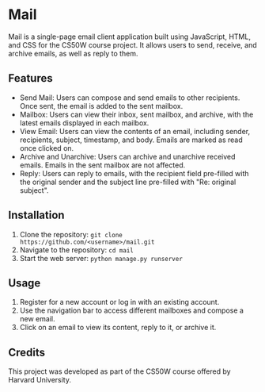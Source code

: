# Mail

Mail is a single-page email client application built using JavaScript, HTML, and CSS for the CS50W course project. It allows users to send, receive, and archive emails, as well as reply to them.

## Features

- Send Mail: Users can compose and send emails to other recipients. Once sent, the email is added to the sent mailbox.
- Mailbox: Users can view their inbox, sent mailbox, and archive, with the latest emails displayed in each mailbox.
- View Email: Users can view the contents of an email, including sender, recipients, subject, timestamp, and body. Emails are marked as read once clicked on.
- Archive and Unarchive: Users can archive and unarchive received emails. Emails in the sent mailbox are not affected.
- Reply: Users can reply to emails, with the recipient field pre-filled with the original sender and the subject line pre-filled with "Re: original subject".

## Installation

1. Clone the repository: `git clone https://github.com/<username>/mail.git`
2. Navigate to the repository: `cd mail`
3. Start the web server: `python manage.py runserver`

## Usage

1. Register for a new account or log in with an existing account.
2. Use the navigation bar to access different mailboxes and compose a new email.
3. Click on an email to view its content, reply to it, or archive it.

## Credits

This project was developed as part of the CS50W course offered by Harvard University.
